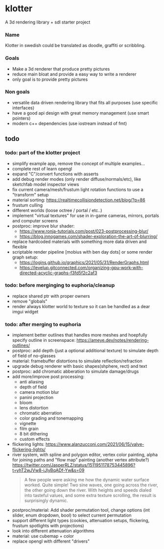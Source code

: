 # klotter

A 3d rendering library + sdl starter project

### Name

Klotter in swedish could be translated as doodle, graffiti or scribbling.

### Goals

- Make a 3d renderer that produce pretty pictures
- reduce main bloat and provide a easy way to write a renderer
- only goal is to provide pretty pictures

### Non goals

- versatile data driven rendering library that fits all purposes (use specific interfaces)
- have a good api design with great memory management (use smart pointers)
- modern c++ dependencies (use iostream instead of fmt)

## todo

### todo: part of the klotter project
- simplify example app, remove the concept of multiple examples...
- complete rest of learn opengl
- expand "C"/convert functions with asserts
- add debug render modes (only render diffuse/normals/etc), like sketchfab model inspector views
- fix current camera/mesh/frustum light rotation functions to use a "transform" setup
- material sorting: https://realtimecollisiondetection.net/blog/?p=86
- frustum culling
- different worlds (loose octree / portal / etc..)
- implement "virtual textures" for use in in-game cameras, mirrors, portals and computer screens
- postproc: improve blur shader:
  - https://www.ronja-tutorials.com/post/023-postprocessing-blur/
  - https://blog.innogames.com/shader-exploration-the-art-of-blurring/
- replace hardcoded materials with something more data driven and flexible
- scriptable render pipeline [mobius with ben day dots]
  or some render graph setup:
  - https://logins.github.io/graphics/2021/05/31/RenderGraphs.html
  - https://levelup.gitconnected.com/organizing-gpu-work-with-directed-acyclic-graphs-f3fd5f2c2af3


### todo: before merginging to euphoria/cleanup
- replace shared ptr with proper owners
- remove "globals"
- render always klotter world to texture so it can be handled as a  dear imgui widget

### todo: after merging to euphoria
- implement better outlines that handles more meshes and hoepfully specify outline in screenspace: https://ameye.dev/notes/rendering-outlines/
- postproc: add depth (just a optional additional texture) to simulate depth of field of no-glasses
- material: framebuffer distortions to simulate reflection/refraction
- upgrade debug renderer with basic shapes(shphere, rect) and text
- postproc: add chromatic abberation to simulate damage/drugs
- add more/improve post processing:
  - anti aliasing
  - depth of field
  - camera motion blur
  - panini projection
  - bloom
  - lens distortion
  - chromatic aberration
  - color grading and tonemapping
  - vignette
  - film grain
  - 8 bit dithering
  - custom effects
- flickering lights: https://www.alanzucconi.com/2021/06/15/valve-flickering-lights/
- river system, with spline and polygon editor, vertex color painting, alpha for joining paths and "flow map" painting (another vertex attribute?)
  https://twitter.com/JasperRLZ/status/1511951178753445896?t=yhT2wJVw8-iJlyBqADf-Yw&s=09
  > A few people were asking me how the dynamic water surface worked. Quite simple! Two sine waves, one going across the river, the other going down the river. With heights and speeds dialed into tasteful values, and some extra texture scrolling, the result is surprisingly dynamic.
- postproc/material: Add shader permutation tool, change options (int slider, enum dropdown, bool) to select current permutation
- support different light types (cookies, attenuation setups, flickering, frustum spotlights with projections)
- look into different attenuation algorithms
- material: use cubemap + color
- replace opengl with different "drivers"

